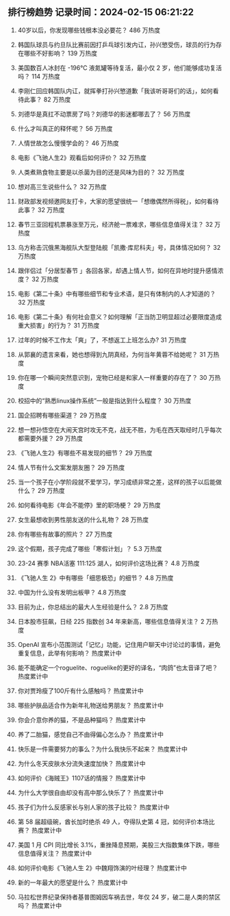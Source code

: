 
## 排行榜趋势 记录时间：2024-02-15 06:21:22
  
  1. 40岁以后，你发现哪些钱根本没必要花？ 486 万热度
    
  2. 韩国队球员与约旦队比赛前因打乒乓球引发内讧，孙兴慜受伤，球员的行为存在哪些不好影响？ 139 万热度
    
  3. 美国数百人冰封在 -196℃ 液氮罐等待复活，最小仅 2 岁，他们能够成功复活吗？ 114 万热度
    
  4. 李刚仁回应韩国队内讧，就挥拳打孙兴慜道歉「我该听哥哥们的话」，如何看待此事？ 82 万热度
    
  5. 刘德华是真扛不动票房了吗？刘德华的影迷都哪去了？ 56 万热度
    
  6. 什么才叫真正的释怀呢？ 56 万热度
    
  7. 人情世故怎么慢慢学会的？ 46 万热度
    
  8. 电影《飞驰人生2》观看后如何评价？ 32 万热度
    
  9. 人类煮熟食物主要是以杀菌为目的还是风味为目的？ 32 万热度
    
  10. 想对高三生说些什么？ 32 万热度
    
  11. 财政部发视频邀网友打卡，大家的愿望很统一「想缴偶然所得税」，如何看待此事？ 32 万热度
    
  12. 春节三亚回程机票暴涨至万元，经济舱一票难求，哪些信息值得关注？ 32 万热度
    
  13. 乌方称击沉俄黑海舰队大型登陆舰「凯撒·库尼科夫」号，具体情况如何？ 32 万热度
    
  14. 跟伴侣过「分居型春节 」各回各家，却遇上情人节，如何在异地时提升感情浓度？ 32 万热度
    
  15. 电影《第二十条》中有哪些细节和专业术语，是只有体制内的人才知道的？ 32 万热度
    
  16. 电影《第二十条》有何社会意义？如何理解「正当防卫明显超过必要限度造成重大损害」的行为？ 31 万热度
    
  17. 过年的时候不工作太「爽」了，不想返工上班怎么办? 31 万热度
    
  18. 从郭襄的遗言来看，她也想得到九阴真经，为何当年黄蓉不给她呢？ 31 万热度
    
  19. 你在哪一个瞬间突然意识到，宠物已经是和家人一样重要的存在了？ 30 万热度
    
  20. 校招中的“熟悉linux操作系统”一般是指达到什么程度？ 30 万热度
    
  21. 国企招聘有哪些渠道？ 29 万热度
    
  22. 想一想孙悟空在大闹天宫时攻无不克，战无不胜，为毛在西天取经时几乎每次都需要外援？ 29 万热度
    
  23. 《飞驰人生2》有哪些不易发现的细节？ 29 万热度
    
  24. 情人节有什么文案发朋友圈？ 29 万热度
    
  25. 当一个孩子在小学阶段就不爱学习，学习成绩非常之差，这样的孩子以后能做什么？ 29 万热度
    
  26. 如何看待电影《年会不能停》里的职场梗？ 29 万热度
    
  27. 女生最想收到男性朋友送的什么礼物？ 28 万热度
    
  28. 你有哪些有故事的照片？ 27 万热度
    
  29. 这个假期，孩子完成了哪些「寒假计划」？ 5.3 万热度
    
  30. 23-24 赛季 NBA活塞 111:125 湖人，如何评价这场比赛？ 4.8 万热度
    
  31. 《飞驰人生 2》中有哪些「细思极恐」的细节？ 4.8 万热度
    
  32. 中国为什么没有发明出板甲？ 4.8 万热度
    
  33. 目前为止，你总结出的最大人生经验是什么？ 2.8 万热度
    
  34. 日本股市狂飙，日经 225 指数创 34 年来新高，哪些信息值得关注？ 2 万热度
    
  35. OpenAI 宣布小范围测试「记忆」功能，记住用户聊天中讨论过的事情，避免重复信息，此举有何影响？ 热度累计中
    
  36. 能不能确定一个roguelite、roguelike的更好的译名，“肉鸽”也太音译了吧？ 热度累计中
    
  37. 你对贾玲瘦了100斤有什么感触吗？ 热度累计中
    
  38. 哪些护肤品适合作为新年礼物送给男朋友？ 热度累计中
    
  39. 你会介意你养的猫，不是品种猫吗？ 热度累计中
    
  40. 养了二胎猫，感觉自己不由得偏心怎么办？ 热度累计中
    
  41. 快乐是一件需要努力的事么？为什么我快乐不起来？ 热度累计中
    
  42. 为什么冬天皮肤水分流失速度加快？ 热度累计中
    
  43. 如何评价《海贼王》1107话的情报？ 热度累计中
    
  44. 为什么大学很自由却没有高中那么快乐了？ 热度累计中
    
  45. 孩子们为什么反感家长与别人家的孩子比较？ 热度累计中
    
  46. 第 58 届超级碗，酋长加时绝杀 49 人，夺得队史第 4 冠，如何评价本场比赛？ 热度累计中
    
  47. 美国 1 月 CPI 同比增长 3.1%，重挫降息预期，美股三大指数集体下跌，哪些信息值得关注？ 热度累计中
    
  48. 如何评价电影《飞驰人生 2》中魏翔饰演的叶经理？ 热度累计中
    
  49. 新的一年最大的愿望是什么？ 热度累计中
    
  50. 马拉松世界纪录保持者基普图姆因车祸去世，年仅 24 岁，破二是人类的禁区吗？ 热度累计中
    